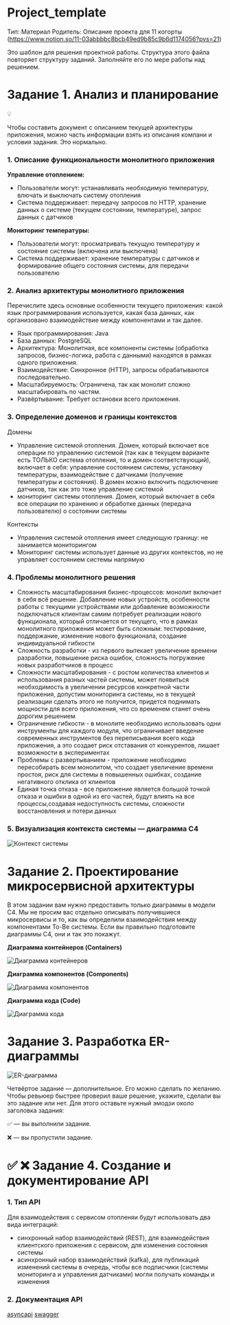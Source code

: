 # Project_template

Тип: Материал
Родитель: Описание проекта для 11 когорты (https://www.notion.so/11-03abbbbc8bcb49ed9b85c9b6d1174056?pvs=21)

Это шаблон для решения проектной работы. Структура этого файла повторяет структуру заданий. Заполняйте его по мере работы над решением.

# Задание 1. Анализ и планирование

<aside>
💡

Чтобы составить документ с описанием текущей архитектуры приложения, можно часть информации взять из описания компани и условия задания. Это нормально.

</aside>

### 1. Описание функциональности монолитного приложения

**Управление отоплением:**

- Пользователи могут: устанавливать необходимую температуру, влючать и выключать систему отопления
- Система поддерживает: передачу запросов по HTTP, хранение данных о системе (текущем состоянии, температуре), запрос данных с датчиков

**Мониторинг температуры:**

- Пользователи могут: просматривать текущую температуру и состояние системы (включена или выключена)
- Система поддерживает: хранение температуры с датчиков и формирование общего состояния системы, для передачи пользователю

### 2. Анализ архитектуры монолитного приложения

Перечислите здесь основные особенности текущего приложения: какой язык программирования используется, какая база данных, как организовано взаимодействие между компонентами и так далее.

- Язык программирования: Java
- База данных: PostgreSQL
- Архитектура: Монолитная, все компоненты системы (обработка запросов, бизнес-логика, работа с данными) находятся в рамках одного приложения.
- Взаимодействие: Синхронное (HTTP), запросы обрабатываются последовательно.
- Масштабируемость: Ограничена, так как монолит сложно масштабировать по частям.
- Развёртывание: Требует остановки всего приложения.

### 3. Определение доменов и границы контекстов

Домены

- Управление системой отопления. Домен, который включает все операции по управлению системой (так как в текущем варианте есть ТОЛЬКО система отопления, то и домен соответствующий), включает в себя: управление состоянием системы, установку температуры, взаимодействие с датчиками (получение температуры и состояния). В домен можно включить подключение датчиков, так как это тоже управление системой
- мониторинг системы отопления. Домен, который включает в себя все операции по хранению и обработке данных (передача пользователю) о состоянии системы

Контексты
- Управления системой отопления имеет следующую границу: не занимается мониторингом
- Мониторинг системы использует данные из других контекстов, но не управляет состоянием системы напрямую

### **4. Проблемы монолитного решения**

- Сложность масштабирования бизнес-процессов: монолит включает в себя всё решение. Добавление новых устройств, особенности работы с текущими устройствами или добавление возможности подключаться клиентам самим потребует реализации нового функционала, который отличается от текущего, что в рамках монолитного приложения может быть сложным: тестирование, поддержание, изменение нового функционала, создание индивидуальной гибкости
- Сложность разработки - из первого вытекает увеличение времени разработки, повышение риска ошибок, сложность погружение новых разработчиков в процесс
- Сложности масштабирования - с ростом количества клиентов и использования разных частей системы, может появиться необходимость в увеличении ресурсов конкретной части приложения, допустим мониторинга системы, но в текущей реализации сделать этого не получится, придется поднимать мощности для всего приложения, что со временем станет очень дорогим решением
- Ограничение гибкости - в монолите необходимо использовать одни инструменты для каждого модуля, что ограничивает введение современных инструментов без переписывания всего кода приложения, а это создает риск отставания от конкурентов, лишает возможности в экспериментах
- Проблемы с развертыванием - приложение необходимо пересобирать всем монолитом, что создает увеличение времени простоя, риск для системы в повышенных ошибках, создание негативного отклика от клиентов
- Единая точка отказа - все приложение является большой точкой отказа и ошибки в одной из его частей, будут влиять на все процессы,создавая недоступность системы, сложности восстановления и потери данных

### 5. Визуализация контекста системы — диаграмма С4

![Контекст системы](image.png)

# Задание 2. Проектирование микросервисной архитектуры

В этом задании вам нужно предоставить только диаграммы в модели C4. Мы не просим вас отдельно описывать получившиеся микросервисы и то, как вы определили взаимодействия между компонентами To-Be системы. Если вы правильно подготовите диаграммы C4, они и так это покажут.

**Диаграмма контейнеров (Containers)**

![Диаграмма контейнеров](image-4.png)

**Диаграмма компонентов (Components)**

![Диаграмма компонентов](image-1.png)

**Диаграмма кода (Code)**

![Диаграмма кода](image-2.png)

# Задание 3. Разработка ER-диаграммы

![ER-диаграмма](image-3.png)

Четвёртое задание — дополнительное. Его можно сделать по желанию. Чтобы ревьюер быстрее проверил ваше решение, укажите, сделали вы это задание или нет. Для этого оставьте нужный эмодзи около заголовка задания:

✅ — вы выполнили задание.

❌ — вы пропустили задание.

# ✅ ❌ Задание 4. Создание и документирование API

### 1. Тип API

Для взаимодействия с сервисом отопленяи будут использовать два вида интеграций:
- синхронный набор взаимодействий (REST), для взаимодействия клиентского приложения с сервисом, для изменения состояния системы
- асинхронный набор взаимодействий (kafka), для публикаций изменений системы в очередь, чтобы все подписчики (системы мониторинга и управления датчиками) могли получать команды и изменения

### 2. Документация API

[asyncapi](AsyncAPI.YAML)
[swagger](swagget.yaml)
